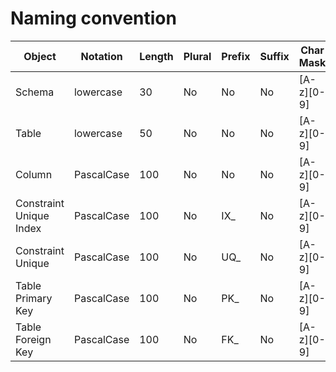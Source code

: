 # Naming convention

|Object                 |Notation  |Length|Plural|Prefix|Suffix|Char Mask  |Example                  |
|-----------------------|----------|------|------|------|------|-----------|-------------------------|
|Schema                 |lowercase |30    |No    |No    |No    |[A-z][0-9] |my_schema                |
|Table                  |lowercase |50    |No    |No    |No    |[A-z][0-9] |my_table                 |
|Column                 |PascalCase|100   |No    |No    |No    |[A-z][0-9] |MyColumn                 |
|Constraint Unique Index|PascalCase|100   |No    |IX_   |No    |[A-z][0-9] |IX_MyConstrainUniqueIndex|
|Constraint Unique      |PascalCase|100   |No    |UQ_   |No    |[A-z][0-9] |UQ_MyConstrainUnique     |
|Table Primary Key      |PascalCase|100   |No    |PK_   |No    |[A-z][0-9] |PK_MyTableID             |
|Table Foreign Key      |PascalCase|100   |No    |FK_   |No    |[A-z][0-9] |FK_ColumnIdMyTable       |
